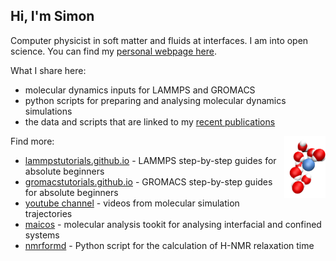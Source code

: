 ## Hi, I'm Simon

Computer physicist in soft matter and fluids at interfaces. I am into open science. You can find my [personal webpage here](https://simongravelle.github.io/).

What I share here:

- molecular dynamics inputs for LAMMPS and GROMACS
- python scripts for preparing and analysing molecular dynamics simulations
- the data and scripts that are linked to my [recent publications](https://github.com/simongravelle/publication-data)

<a href="webp">
  <img src="png/molecules-ions.png" align="right" width="13%"/>
</a>

Find more:

- [lammpstutorials.github.io](https://lammpstutorials.github.io/) - LAMMPS step-by-step guides for absolute beginners
- [gromacstutorials.github.io](https://gromacstutorials.github.io/) - GROMACS step-by-step guides for absolute beginners
- [youtube channel](https://www.youtube.com/c/SimonGravelle) - videos from molecular simulation trajectories
- [maicos](https://maicos-devel.gitlab.io/maicos/index.html) - molecular analysis tookit for analysing interfacial and confined systems
- [nmrformd](https://nmrformd.readthedocs.io) - Python script for the calculation of H-NMR relaxation time 

<!--

[![YouTube Channel Views](https://img.shields.io/youtube/channel/views/UCLmK_9wpyLVpcP7BPgN6BIw?label=youtube%20views&style=plastic)](https://www.youtube.com/c/SimonGravelle) [![YouTube Channel Subscribers](https://img.shields.io/youtube/channel/subscribers/UCLmK_9wpyLVpcP7BPgN6BIw?label=youtube%20subscribers&style=plastic)](https://www.youtube.com/c/SimonGravelle) 

<a href="lammpstutorials.github.io" style="text-decoration:none">lammpstutorials.github.io</a>


[![Mathieu's GitHub stats](https://github-readme-stats.vercel.app/api?username=simongravelle)](https://github.com/anuraghazra/github-readme-stats)

-->
